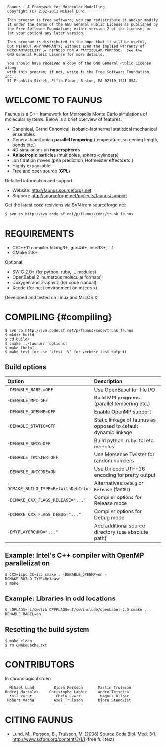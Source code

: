 ~~~~~~~~~~~~~~~~~~~~~~~~~~~~~~~~~~~~~~~~~~~~~~~~~~~~~~~~~~~~~~~~~~~~~~~~~
 Faunus - A Framework for Molecular Modelling 
 Copyright (C) 2002-2013 Mikael Lund 

 This program is free software; you can redistribute it and/or modify
 it under the terms of the GNU General Public License as published by
 the Free Software Foundation; either version 2 of the License, or 
 (at your option) any later version.

 This program is distributed in the hope that it will be useful,
 but WITHOUT ANY WARRANTY; without even the implied warranty of
 MERCHANTABILITY or FITNESS FOR A PARTICULAR PURPOSE.  See the
 GNU General Public License for more details.

 You should have received a copy of the GNU General Public License along
 with this program; if not, write to the Free Software Foundation, Inc.,
 51 Franklin Street, Fifth Floor, Boston, MA 02110-1301 USA.
~~~~~~~~~~~~~~~~~~~~~~~~~~~~~~~~~~~~~~~~~~~~~~~~~~~~~~~~~~~~~~~~~~~~~~~~~

WELCOME TO FAUNUS                                          
=================

Faunus is a C++ framework for Metropolis Monte Carlo simulations of
molecular systems. Below is a brief overview of features:

- Canonical, Grand Canonical, Isobaric-Isothermal statistical mechanical ensembles
- General hamiltonian **parallel tempering** (temperature, screening length, bonds etc.)
- 4D simulations on **hyperspheres**
- **Anisotropic** particles (multipoles, sphero-cylinders)
- Ion titration moves (pKa prediction, Hofmeister effects etc.)
- Highly expandable!
- Free and open source (**GPL**)

Detailed information and support:

- Website: <http://faunus.sourceforge.net>
- Support: <http://sourceforge.net/projects/faunus/support>

Get the latest code resivions via SVN from sourceforge.net:

    $ svn co http://svn.code.sf.net/p/faunus/code/trunk faunus

REQUIREMENTS
============

- C/C++11 compiler (clang3+, gcc4.6+, intel13+, ...)
- CMake 2.8+

Optional:

- SWIG 2.0+ (for python, ruby, ... modules)
- OpenBabel 2 (numerous molecular formats)
- Doxygen and Graphviz (for code manual)
- Xcode (for neat environment on macos x)

Developed and tested on Linux and MacOS X.

COMPILING                                         {#compiling}
=========

    $ svn co http://svn.code.sf.net/p/faunus/code/trunk faunus
    $ mkdir build
    $ cd build/
    $ cmake ../faunus/ [options]
    $ make [help]
    $ make test (or use 'ctest -V' for verbose test output)

Build options
-------------

Option                             | Description
:--------------------------------- | :----------------------------------------
`-DENABLE_BABEL=OFF`               | Use OpenBabel for file I/O
`-DENABLE_MPI=OFF`                 | Build MPI programs (parallel tempering etc.)
`-DENABLE_OPENMP=OFF`              | Enable OpenMP support
`-DENABLE_STATIC=OFF`              | Static linkage of faunus as opposed to default dynamic linkage
`-DENABLE_SWIG=OFF`                | Build python, ruby, tcl etc. modules
`-DENABLE_TWISTER=OFF`             | Use Mersenne Twister for random numbers
`-DENABLE_UNICODE=ON`              | Use Unicode UTF-16 encoding for pretty output
`-DCMAKE_BUILD_TYPE=RelWithDebInfo`| Alternatives: `Debug` or `Release` (faster)
`-DCMAKE_CXX_FLAGS_RELEASE="..."`  | Compiler options for Release mode
`-DCMAKE_CXX_FLAGS_DEBUG="..."`    | Compiler options for Debug mode
`-DMYPLAYGROUND="..."`             | Add additional source directory (use absolute path)

Example: Intel's C++ compiler with OpenMP parallelization
---------------------------------------------------------

    $ CXX=icpc CC=icc cmake . -DENABLE_OPENMP=on -DCMAKE_BUILD_TYPE=Release
    $ make

Example: Libraries in odd locations
-----------------------------------

    $ LDFLAGS=-L/sw/lib CPPFLAGS=-I/sw/include/openbabel-2.0 cmake . -DENABLE_BABEL=on

Resetting the build system
--------------------------

    $ make clean
    $ rm CMakeCache.txt

CONTRIBUTORS
============

In chronological order:

~~~~~~~~~~~~~~~~~~~~~~~~~~~~~~~~~~~~~~~~~~~~~~~~~~~~~~~~~~~
  Mikael Lund         Bjorn Persson       Martin Trulsson    
Ondrej Marsalek     Christophe Labbez     Andre Teixeira     
  Anil Kurut           Chris Evers         Magnus Ullner      
 Robert Vacha         Axel Trulsson       Bjorn Stenqvist
~~~~~~~~~~~~~~~~~~~~~~~~~~~~~~~~~~~~~~~~~~~~~~~~~~~~~~~~~~~

CITING FAUNUS
=============

- Lund, M., Persson, B., Trulsson, M. (2008) Source Code Biol. Med. 3:1.
  <http://www.scfbm.org/content/3/1/1> (free full text)


